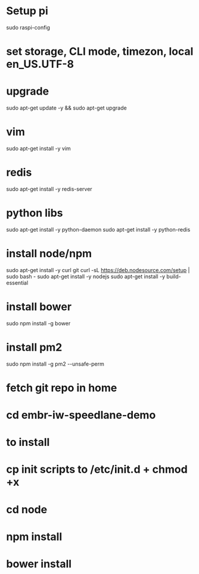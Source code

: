 # Setup pi
sudo raspi-config
# set storage, CLI mode, timezon, local en_US.UTF-8

# upgrade
sudo apt-get update -y && sudo apt-get upgrade

# vim
sudo apt-get install -y vim

# redis
sudo apt-get install -y redis-server

# python libs
sudo apt-get install -y python-daemon
sudo apt-get install -y python-redis

# install node/npm
sudo apt-get install -y curl git
curl -sL https://deb.nodesource.com/setup | sudo bash -
sudo apt-get install -y nodejs
sudo apt-get install -y build-essential

# install bower
sudo npm install -g bower

# install pm2
sudo npm install -g pm2 --unsafe-perm



# fetch git repo in home

# cd embr-iw-speedlane-demo

# to install
# cp init scripts to /etc/init.d + chmod +x

# cd node
# npm install
# bower install
